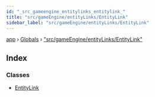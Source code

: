 ```yaml
---
id: "_src_gameengine_entitylinks_entitylink_"
title: "src/gameEngine/entityLinks/EntityLink"
sidebar_label: "src/gameEngine/entityLinks/EntityLink"
---
```


[app](../index.md) › [Globals](../globals.md) › ["src/gameEngine/entityLinks/EntityLink"](_src_gameengine_entitylinks_entitylink_.md)

## Index

### Classes

* [EntityLink](../classes/_src_gameengine_entitylinks_entitylink_.entitylink.md)
